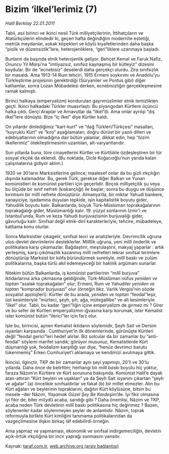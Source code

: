 # Bizim ‘ilkel’lerimiz (7)

*Halil Berktay 22.01.2011*

<div class="yazi"><p>Tabii, asıl birinci ve ikinci nesil Türk milliyetçilerinin, İttihatçıların ve Atatürkçülerin elindedir ki, geçen hafta değindiğim modernite estetiği, metrûk meydanlar, sokak köpekleri ve köylü kıyafetlerinden daha başka “pislik ve düzensizlik”lere, heterojenliklere, “geri”liklere uzanmaya başladı.</p>
<p>Bunların da başında etnik heterojenlik geliyor. Behçet Kemal ve Faruk Nafiz, <i>Onuncu Yıl Marşı</i>’na “imtiyazsız, sınıfsız kaynaşmış bir kütleyiz” dizesini koydular. Bir de “ecnebisiz” deselerdi daha gerçekçi olurdu. Zira sınıfsızlık bir masaldı. Ama 1913-14 Rum tehciri, 1915 Ermeni soykırımı ve Anadolu’yu Türkleştirme projesinin gerektirdiği (Süryaniler ve Pontus gibi) diğer katliamlar, sonra Lozan Mübadelesi derken, ecnebisizliğin gerçekleşmesine ramak kalmıştı. </p>
<p>Birinci halkaya (emperyalizm) kondurulan gayrımüslimler etnik temizlikten geçti. İkinci halkadaki Türkler muasırlaştı. Bu piyangodan Kürtlere üçüncü halka çıktı. Gerçi Araplar ve Arnavutlar da “ilkel”di. Ama onlar ayrılıp “dış ilkel”lere dönüştü. Bize “iç ilkel” diye Kürtler kaldı. </p>
<p>On yıllardır dinlediğimiz “kart-kurt” ve “dağ Türkleri/Türkçesi” masalları, “kuyruklu Kürt” ve “kıro” aşağılamaları, doğru dürüst bir yazılı dilleri ve edebiyatlarının olmadığına dair bütün yalanlar, dikkat edin, hep “bizim ilkellerimiz” ötekileştirmesinin uzantıları, alt-varyantlarıdır. </p>
<p>Son yıllarda buna, töre cinayetlerini Kürtler ve Kürtlükle özdeşleştiren bir tür sosyal ırkçılık da eklendi. (Bu noktada, Dicle Koğacıoğlu’nun yarıda kalan çalışmalarına gidiyor aklım.)</p>
<p>1920 ve 30’ların Marksistlerine gelince; maalesef onlar da bu gizli ırkçılığın dışında kalamadılar. Bu, gerek Türk, gerekse diğer Balkan ve Yunan komünistleri ile komünist partileri için geçerlidir. Birçok milliyetçilik şu veya bu ölçüde bir sınıf nefreti (kıskançlığı) ile başlar; sonra bu duygu ve düşünce kırıntısını bir millî nefrete dönüştürür. Almanya’da, bir miktar Yahudi bankere, sanayiciye, işadamına duyulan tepkide, işin kapitalistlik boyutu gider, Yahudilik boyutu kalır. Balkanlarda, büyük Türk-Müslüman toprakağalarının toprakağalığı gider, Müslümanlığı kalır. 19. yüzyıl sonlarının İzmir’i ve İstanbul’unda, Rum ve keza Yahudi burjuvazisinin burjuvalığı gider, gâvurluğu kalır. Sınıfsal değil etnik-dinî karakterleriyle, tehcire, mübadeleye, katliama konu olurlar.</p>
<p>Sonra Marksistler çıkagelir, sınıfsal teori ve analizleriyle. Devrimcilik uğruna ulus-devlet devrimlerini desteklerler. Millîlik uğruna, yeni millî önderlik ve politikalara karşı çıkamazlar. Bağdaştırır, meşrulaştırır, makyaj yaparlar : artık yerleşmiş, karşı çıkılmazlık kazanmış millî nefretleri tekrar sınıfsal terimlere dönüştürüp Marksist bir kılıfa büründürmek suretiyle, millî baskı ve zulüm politikalarına, başka türlü akıl edemeyeceği bir haklılık argümanı sunarlar. </p>
<p>Nitekim bütün Balkanlarda, iş komünist partilerinin “millî burjuva” iktidarlarına arka çıkmasına geldiğinde, Türk-Müslüman nüfus <i>yeniden ve toptan</i> “asalak toprakağaları” olur; Ermeni, Rum ve Yahudiler <i>yeniden ve toptan</i> “komprador burjuvazi” olur (örneğin bkz. Varlık Vergisi’nin sözde sosyalist apolojileri): Kürtler de bu arada, <i>yeniden ve toptan</i> “feodal”leşir, üst kesimleriyle “mürteci, şeyh, şıh, ağa, mütegallibe” ve alt kesimleriyle “ilkel” olur. Tabii, bu kadar “geri”liğin içine emperyalizm de girmez mi ? Girer ve bu sefer de Kürtleri emperyalizmin iğvasına karşı korumak, ister Kemalist ister komünist bütün “ilerici”ler için farz olur. </p>
<p>İşte bu, birincisi, aynen Kemalist iktidarın söylemidir, Şeyh Sait ve Dersim isyanları karşısında : Cumhuriyet’in ilk dönemlerinde, görünüşte Kürtleri değil “feodal gerici”leri hedef alırlar. Biz solcular da bir zamanlar bu “anti-feodal” söylemi marifet sandık; görüyor musunuz, Kemalistlerde Kürt düşmanlığı yok, feodalizm karşıtlığı var diye, “henüz devrimci barutu tükenmemiş” Erken Cumhuriyet’i aklamaya ve kendimizi avutmaya gittik. </p>
<p>İkincisi, ilginçtir, TKP de bir zamanlar aynı şeyi yapmıştı, 20’li ve 30’lu yıllarda. Daha önce de belirttim; herhangi bir <i>millî baskı</i> boyutu hiç yoktur, faraza Nâzım’ın Kürtlere ve Kürt sorununa bakışında. Komünist Halil’e dayak atan-attıran “Kürt beyleri ve uşakları” ya da Şeyh Sait isyanını çıkartan “şeyh ve ağalar” (a) öncelikle sınıfsaldırlar ve fakat (b) bir millet etmezler. Alın bu Kürt ağaları ve beylerinin topraklarını, dağıtın Kürt köylüsüne, bitsin bu mesele –der Nâzım, <i>Yaşamak Güzel Şey Be Kardeşim</i>’de. İyi fikir olmasına iyi fikir de, biter mi(ydi) acaba, sandığı gibi ? Daha önemlisi, Nâzım ve TKP, acaba neden Türk devletinin millî baskı politikasına hiç değinmez ? Bazen, söylenenler kadar söylenmeyen şeyler de anlamlıdır. Nâzım, toprak reformuyla birlikte Kürt kimliğini tanımama politikalarından da vazgeçilmesine ilişkin birkaç lâf edebilirdi örneğin. </p>
<p>Ama yapmaz ve yapmaması, ekonomik ve sınıfsal indirgemeciliğin, devletin açık-örtük ırkçılığına bir incir yaprağı sunmasını yansıtır.</p>
</div>

Kaynak: [taraf.com.tr](http://www.taraf.com.tr/halil-berktay/makale-bizim-ilkel-lerimiz-7.htm), [web.archive.org (arşiv bağlantısı)](http://web.archive.org/web/20131022013721/http://www.taraf.com.tr/halil-berktay/makale-bizim-ilkel-lerimiz-7.htm)
